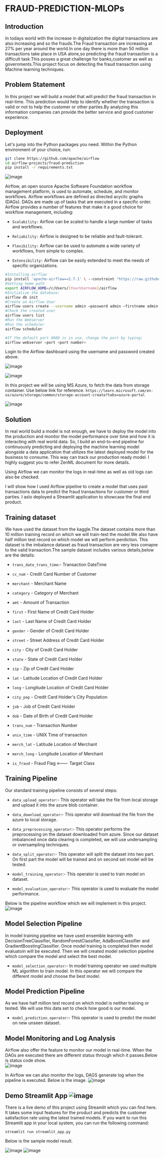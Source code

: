 # FRAUD-PREDICTION-MLOPs

## Introduction
In todays world with the increase in digitalization the digital transactions are also increasing and so the frauds.The Fraud transaction are increasing at 27% per year around the world.In one day there is more than 50 million transactions take place in USA alone,so predicting the fraud transaction is a difficult task.This posses a great challenge for banks,customer as well as governments.This project focus on detecting the fraud transaction using Machine learning techniques.

## Problem Statement
In this project we will build a model that will predict the fraud transaction in real-time. This prediction would help to identify whether the transaction is valid or not to help the customer or other parties.By analyzing this information companies can provide the better service and good customer experience.


## Deployment

Let's jump into the Python packages you need. Within the Python environment of your choice, run:

```bash
git clone https://github.com/apache/airflow
cd airflow-projects/fraud-prediction
pip install -r requirements.txt
```
![image](https://github.com/ashishk831/FRAUD-PREDICTION-MLOPs/assets/81232686/f2c7a96a-300d-497c-aa68-91f3315a2ca9)

Airflow, an open source Apache Software Foundation workflow management platform, is used to automate, schedule, and monitor workflows. Airflow workflows are defined as directed acyclic graphs (DAGs). DAGs are made up of tasks that are executed in a specific order. Airflow provides a number of features that make it a good choice for workflow management, including:

* ``Scalability:`` Airflow can be scaled to handle a large number of tasks and workflows.

* ``Reliability:`` Airflow is designed to be reliable and fault-tolerant.

* ``Flexibility:`` Airflow can be used to automate a wide variety of workflows, from simple to complex.

* ``Extensibility:`` Airflow can be easily extended to meet the needs of specific organizations.

```bash
#Installing airflow
pip install 'apache-airflow==2.7.1' \ --constraint "https://raw.githubusercontent.com/apache/airflow/constraints-2.7.1/constraints-3.8.txt"
#Setting home path
export AIRFLOW_HOME=/c/Users/[YourUsername]/airflow
#Initialize the database:
airflow db init
#Create an Airflow User
airflow users create --username admin –password admin –firstname admin –lastname admin –role Admin –email youremail@email.com
#Check the created user
airflow users list
#Run the Webserver
#Run the scheduler
airflow scheduler

#If the default port 8080 is in use, change the port by typing:
airflow webserver –port <port number>
```

Login to the Airflow dashboard using the username and password created above. 

![image](https://github.com/ashishk831/FRAUD-PREDICTION-MLOPs/assets/81232686/35016988-aa8a-44cb-9d21-2b5beb2fc9f4)


![image](https://github.com/ashishk831/FRAUD-PREDICTION-MLOPs/assets/81232686/b6852824-f813-4185-9be8-a4f7de747094)


In this project we will be using MS Azure, to fetch the data from storage container. Use below link for reference.
```https://learn.microsoft.com/en-us/azure/storage/common/storage-account-create?tabs=azure-portal```

![image](https://github.com/ashishk831/FRAUD-PREDICTION-MLOPs/assets/81232686/59c5ac0a-e801-43d8-a3dd-edce5d12c01b)


## Solution
In real world build a model is not enough, we have to deploy the model into the production and monitor the model performance over time and how it is interacting with real world data. So, I build an end-to-end pipeline for continuously predicting and deploying the machine learning model alongside a data application that utilizes the latest deployed model for the business to consume. This way can track our production ready model. I highly suggest you to refer ZenML document for more details.

Using Airflow we can monitor the logs in real-time as well as old logs can also be checked.

I will show how I used Airflow pipeline to create a model that uses past transactions data to predict the fraud transactions for customer or third parties. I aslo deployed a Streamlit application to showcase the final end product.


## Training dataset
We have used the dataset from the kaggle.The dataset contains more than 10 million training record on which we will train-test the model.We also have half million test record on which model we will perform perdiction. This dataset is the imbalance dataset as fraud transaction are very less comapre to the valid transaction.The sample dataset includes various details,below are the details:

* ``trans_date_trans_time``:- Transaction DateTime

* ``cc_num`` - Credit Card Number of Customer

* ``merchant`` - Merchant Name

* ``category`` - Category of Merchant

* ``amt`` - Amount of Transaction

* ``first`` - First Name of Credit Card Holder

* ``last`` - Last Name of Credit Card Holder

* ``gender`` - Gender of Credit Card Holder

* ``street`` - Street Address of Credit Card Holder

* ``city`` - City of Credit Card Holder

* ``state`` - State of Credit Card Holder

* ``zip`` - Zip of Credit Card Holder

* ``lat`` - Latitude Location of Credit Card Holder

* ``long`` - Longitude Location of Credit Card Holder

* ``city_pop`` - Credit Card Holder's City Population

* ``job`` - Job of Credit Card Holder

* ``dob`` - Date of Birth of Credit Card Holder

* ``trans_num`` - Transaction Number

* ``unix_time`` - UNIX Time of transaction

* ``merch_lat`` - Latitude Location of Merchant

* ``merch_long`` - Longitude Location of Merchant

* ``is_fraud`` - Fraud Flag <--- Target Class


## Training Pipeline
Our standard training pipeline consists of several steps:
* ``data_upload_operator``:- This operator will take the file from local storage and upload it into the azure blob container.

* ``data_download_operator``:- This operator will download the file from the azure to local storage.

* ``data_preprocessing_operator``:- This operator performs the preprocessing on the dataset downloaded from azure. Since our dataset imbalanced once data clearing is completed, we will use undersampling or oversampling techniques.

* ``data_split_operator``:- This operator will split the dataset into two part. On first part the model will be trained and on second set model will be tested.

* ``model_training_operator``:- This operator is used to train model on dataset.

* ``model_evaluation_operator``:- This operator is used to evaluate the model performance.

Below is the pipeline workflow which we will implement in this project.
![image](https://github.com/ashishk831/FRAUD-PREDICTION-MLOPs/assets/81232686/81f2bd60-dcd0-44bb-91ea-f348dd65420b)


## Model Selection Pipeline
In model training pipeline we have used ensemble learning with DecisionTreeClassifier, RandomForestClassifier, AdaBoostClassifier and GradientBoostingClassifier. Once model training is completed then model evaluatoin will be executed. Then we will created model selection pipeline which compare the model and select the best model.

* ``model_selection_operator``:- In model training operator we used multiple ML algorithm to train model. In this operator we will compare the different model and choose the best model. 

## Model Prediction Pipeline
As we have half million test record on which model is neither training or tested. We will use this data set to check how good is our model.  

* ``model_prediction_operator``:- This operator is used to predict the model on new unseen dataset.

## Model Monitoring and Log Analysis

Airflow also offer the feature to monitor our model in real-time. When the DAGs are executed there are different status through which it passes.Below is status code show.  
![image](https://github.com/ashishk831/FRAUD-PREDICTION-MLOPs/assets/81232686/c6f942af-ad8b-45c3-be13-52300a737b24)

In Airflow we can also monitor the logs, DAGS generate log when the pipeline is executed. Below is the image.
![image](https://github.com/ashishk831/FRAUD-PREDICTION-MLOPs/assets/81232686/122eaa72-a56b-43f1-b4a0-cf55487ba226)

## Demo Streamlit App ![image](https://github.com/ashishk831/FRAUD-PREDICTION-MLOPs/assets/81232686/85fbe63c-37e7-4757-af9b-7d15127ef02a)

There is a live demo of this project using Streamlit which you can find here. It takes some input features for the product and predicts the customer satisfaction rate using the latest trained models. If you want to run this Streamlit app in your local system, you can run the following command:

``streamlit run streamlit_app.py``

Below is the sample model result.

![image](https://github.com/ashishk831/FRAUD-PREDICTION-MLOPs/assets/81232686/011aa5d8-d32b-491d-9d2c-cb177db6c7e2) ![image](https://github.com/ashishk831/FRAUD-PREDICTION-MLOPs/assets/81232686/62f6ea06-c1ba-454d-8ed7-a046382930e2)


